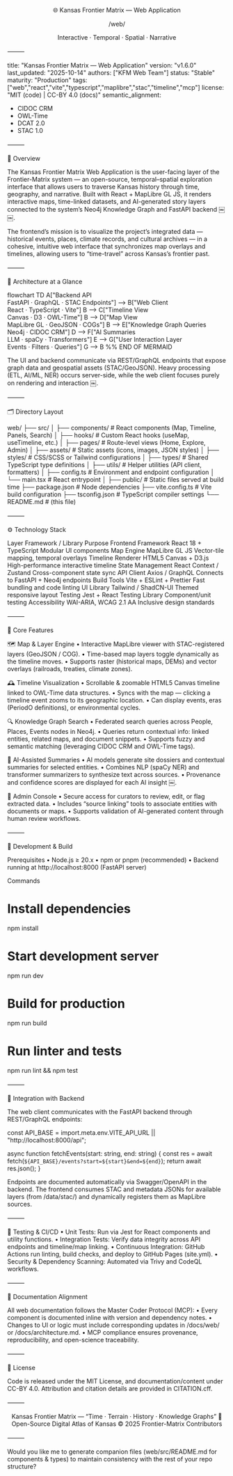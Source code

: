 <div align="center">


🌐 Kansas Frontier Matrix — Web Application

/web/

Interactive · Temporal · Spatial · Narrative

</div>



⸻


title: "Kansas Frontier Matrix — Web Application"
version: "v1.6.0"
last_updated: "2025-10-14"
authors: ["KFM Web Team"]
status: "Stable"
maturity: "Production"
tags: ["web","react","vite","typescript","maplibre","stac","timeline","mcp"]
license: "MIT (code) | CC-BY 4.0 (docs)"
semantic_alignment:
  - CIDOC CRM
  - OWL-Time
  - DCAT 2.0
  - STAC 1.0


⸻

📘 Overview

The Kansas Frontier Matrix Web Application is the user-facing layer of the Frontier-Matrix system — an open-source, temporal–spatial exploration interface that allows users to traverse Kansas history through time, geography, and narrative.
Built with React + MapLibre GL JS, it renders interactive maps, time-linked datasets, and AI-generated story layers connected to the system’s Neo4j Knowledge Graph and FastAPI backend ￼ ￼.

The frontend’s mission is to visualize the project’s integrated data — historical events, places, climate records, and cultural archives — in a cohesive, intuitive web interface that synchronizes map overlays and timelines, allowing users to “time-travel” across Kansas’s frontier past.

⸻

🧩 Architecture at a Glance

flowchart TD
  A["Backend API<br/>FastAPI · GraphQL · STAC Endpoints"]
    --> B["Web Client<br/>React · TypeScript · Vite"]
  B --> C["Timeline View<br/>Canvas · D3 · OWL-Time"]
  B --> D["Map View<br/>MapLibre GL · GeoJSON · COGs"]
  B --> E["Knowledge Graph Queries<br/>Neo4j · CIDOC CRM"]
  D --> F["AI Summaries<br/>LLM · spaCy · Transformers"]
  E --> G["User Interaction Layer<br/>Events · Filters · Queries"]
  G --> B
%% END OF MERMAID

The UI and backend communicate via REST/GraphQL endpoints that expose graph data and geospatial assets (STAC/GeoJSON).
Heavy processing (ETL, AI/ML, NER) occurs server-side, while the web client focuses purely on rendering and interaction ￼.

⸻

🗂️ Directory Layout

web/
├── src/
│   ├── components/        # React components (Map, Timeline, Panels, Search)
│   ├── hooks/             # Custom React hooks (useMap, useTimeline, etc.)
│   ├── pages/             # Route-level views (Home, Explore, Admin)
│   ├── assets/            # Static assets (icons, images, JSON styles)
│   ├── styles/            # CSS/SCSS or Tailwind configurations
│   ├── types/             # Shared TypeScript type definitions
│   ├── utils/             # Helper utilities (API client, formatters)
│   ├── config.ts          # Environment and endpoint configuration
│   └── main.tsx           # React entrypoint
│
├── public/                # Static files served at build time
├── package.json           # Node dependencies
├── vite.config.ts         # Vite build configuration
├── tsconfig.json          # TypeScript compiler settings
└── README.md              # (this file)


⸻

⚙️ Technology Stack

Layer	Framework / Library	Purpose
Frontend Framework	React 18 + TypeScript	Modular UI components
Map Engine	MapLibre GL JS	Vector-tile mapping, temporal overlays
Timeline Renderer	HTML5 Canvas + D3.js	High-performance interactive timeline
State Management	React Context / Zustand	Cross-component state sync
API Client	Axios / GraphQL	Connects to FastAPI + Neo4j endpoints
Build Tools	Vite + ESLint + Prettier	Fast bundling and code linting
UI Library	Tailwind / ShadCN-UI	Themed responsive layout
Testing	Jest + React Testing Library	Component/unit testing
Accessibility	WAI-ARIA, WCAG 2.1 AA	Inclusive design standards


⸻

🧭 Core Features

🗺️ Map & Layer Engine
	•	Interactive MapLibre viewer with STAC-registered layers (GeoJSON / COG).
	•	Time-based map layers toggle dynamically as the timeline moves.
	•	Supports raster (historical maps, DEMs) and vector overlays (railroads, treaties, climate zones).

🕰️ Timeline Visualization
	•	Scrollable & zoomable HTML5 Canvas timeline linked to OWL-Time data structures.
	•	Syncs with the map — clicking a timeline event zooms to its geographic location.
	•	Can display events, eras (PeriodO definitions), or environmental cycles.

🔍 Knowledge Graph Search
	•	Federated search queries across People, Places, Events nodes in Neo4j.
	•	Queries return contextual info: linked entities, related maps, and document snippets.
	•	Supports fuzzy and semantic matching (leveraging CIDOC CRM and OWL-Time tags).

🤖 AI-Assisted Summaries
	•	AI models generate site dossiers and contextual summaries for selected entities.
	•	Combines NLP (spaCy NER) and transformer summarizers to synthesize text across sources.
	•	Provenance and confidence scores are displayed for each AI insight ￼.

🧰 Admin Console
	•	Secure access for curators to review, edit, or flag extracted data.
	•	Includes “source linking” tools to associate entities with documents or maps.
	•	Supports validation of AI-generated content through human review workflows.

⸻

🚀 Development & Build

Prerequisites
	•	Node.js ≥ 20.x
	•	npm or pnpm (recommended)
	•	Backend running at http://localhost:8000 (FastAPI server)

Commands

# Install dependencies
npm install

# Start development server
npm run dev

# Build for production
npm run build

# Run linter and tests
npm run lint && npm test


⸻

🧩 Integration with Backend

The web client communicates with the FastAPI backend through REST/GraphQL endpoints:

const API_BASE = import.meta.env.VITE_API_URL || "http://localhost:8000/api";

async function fetchEvents(start: string, end: string) {
  const res = await fetch(`${API_BASE}/events?start=${start}&end=${end}`);
  return await res.json();
}

Endpoints are documented automatically via Swagger/OpenAPI in the backend.
The frontend consumes STAC and metadata JSONs for available layers (from /data/stac/) and dynamically registers them as MapLibre sources.

⸻

🧪 Testing & CI/CD
	•	Unit Tests: Run via Jest for React components and utility functions.
	•	Integration Tests: Verify data integrity across API endpoints and timeline/map linking.
	•	Continuous Integration: GitHub Actions run linting, build checks, and deploy to GitHub Pages (site.yml).
	•	Security & Dependency Scanning: Automated via Trivy and CodeQL workflows.

⸻

🧠 Documentation Alignment

All web documentation follows the Master Coder Protocol (MCP):
	•	Every component is documented inline with version and dependency notes.
	•	Changes to UI or logic must include corresponding updates in /docs/web/ or /docs/architecture.md.
	•	MCP compliance ensures provenance, reproducibility, and open-science traceability.

⸻

🪪 License

Code is released under the MIT License, and documentation/content under CC-BY 4.0.
Attribution and citation details are provided in CITATION.cff.

⸻


<div align="center">


Kansas Frontier Matrix — “Time · Terrain · History · Knowledge Graphs”
📍 Open-Source Digital Atlas of Kansas
© 2025 Frontier-Matrix Contributors

</div>



⸻

Would you like me to generate companion files (web/src/README.md for components & types) to maintain consistency with the rest of your repo structure?